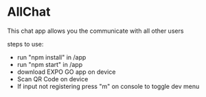 # AllChat

This chat app allows you the communicate with all other users

steps to use:
- run "npm install" in /app
- run "npm start" in /app
- download EXPO GO app on device
- Scan QR Code on device
- If input not registering press "m" on console to toggle dev menu
